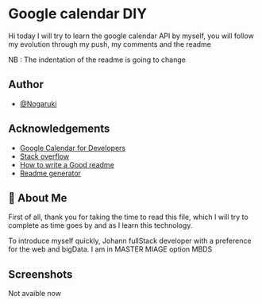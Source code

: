 # Google calendar DIY
 Hi today I will try to learn the google calendar API by myself, you will follow my evolution through my push, my comments and the readme

NB : The indentation of the readme is going to change
## Author

- [@Nogaruki](https://www.github.com/nogaruki)


## Acknowledgements

 - [Google Calendar for Developers](https://developers.google.com/calendar/api/guides/overview)
 - [Stack overflow ](https://stackoverflow.com/questions/tagged/google-calendar-api)
 - [How to write a Good readme](https://bulldogjob.com/news/449-how-to-write-a-good-readme-for-your-github-project)
 - [Readme generator](https://readme.so/editor) 
 

## 🚀 About Me
First of all, thank you for taking the time to read this file, which I will try to complete as time goes by and as I learn this technology.

To introduce myself quickly, Johann fullStack developer with a preference for the web and bigData. 
I am in MASTER MIAGE option MBDS


## Screenshots

Not avaible now

